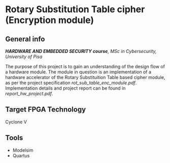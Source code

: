 # Rotary Substitution Table cipher (Encryption module)
## General info
**_HARDWARE AND EMBEDDED SECURITY course_***, MSc in Cybersecurity, University of Pisa*

The purpose of this project is to gain an understanding of the design flow of a hardware module. The module in question is an implementation of a hardware accelerator of the Rotary Substituition Table based cipher module, as per the project specification *rot_sub_table_enc_module.pdf*. Implementation details and project report can be found in *report_hw_project.pdf*.

## Target FPGA Technology
Cyclone V 

## Tools
- Modelsim
- Quartus
